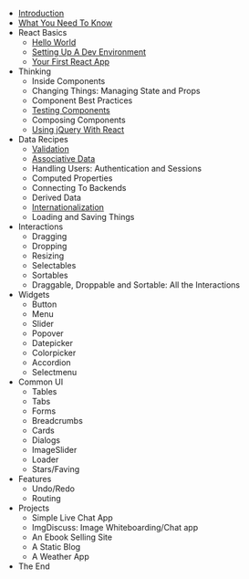 * [Introduction](https://read.thinkingInReact.xyz)
* [What You Need To Know](https://read.thinkingInReact.xyz/react-basics/index.html)
* React Basics
  * [Hello World](https://read.thinkingInReact.xyz/react-basics/HelloWorld.html)
  * [Setting Up A Dev Environment](https://read.thinkinginreact.xyz/react-basics/SettingUpADevEnvironment.html)
  * [Your First React App](https://read.thinkinginreact.xyz/react-basics/YourFirstReactApp.html)
* Thinking
  * Inside Components
  * Changing Things: Managing State and Props
  * Component Best Practices
  * [Testing Components](https://read.thinkinginreact.xyz/thinking-in-react/TestingComponents.html)
  * Composing Components
  * [Using jQuery With React](https://read.thinkinginreact.xyz/thinking-in-react/UsingjQueryWithReact.html)
* Data Recipes
  * [Validation](https://read.thinkinginreact.xyz/data-recipes/Validation.html)
  * [Associative Data](https://read.thinkinginreact.xyz/data-recipes/AssociativeData.html)
  * Handling Users: Authentication and Sessions
  * Computed Properties
  * Connecting To Backends
  * Derived Data
  * [Internationalization](https://read.thinkinginreact.xyz/data-recipes/Internationalization.html)
  * Loading and Saving Things
* Interactions
  * Dragging
  * Dropping
  * Resizing
  * Selectables
  * Sortables
  * Draggable, Droppable and Sortable: All the Interactions
* Widgets
  * Button
  * Menu
  * Slider
  * Popover
  * Datepicker
  * Colorpicker
  * Accordion
  * Selectmenu
* Common UI
  * Tables
  * Tabs
  * Forms
  * Breadcrumbs
  * Cards
  * Dialogs
  * ImageSlider
  * Loader
  * Stars/Faving
* Features
  * Undo/Redo
  * Routing
* Projects
  * Simple Live Chat App
  * ImgDiscuss: Image Whiteboarding/Chat app
  * An Ebook Selling Site
  * A Static Blog
  * A Weather App
* The End
